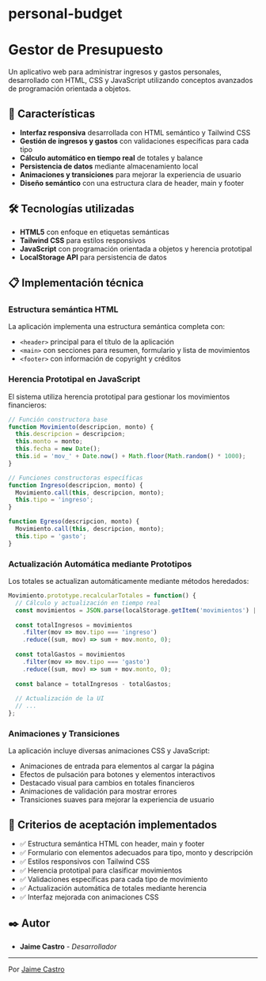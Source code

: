 # personal-budget

# Gestor de Presupuesto

Un aplicativo web para administrar ingresos y gastos personales, desarrollado con HTML, CSS y JavaScript utilizando conceptos avanzados de programación orientada a objetos.

## 🚀 Características

- **Interfaz responsiva** desarrollada con HTML semántico y Tailwind CSS
- **Gestión de ingresos y gastos** con validaciones específicas para cada tipo
- **Cálculo automático en tiempo real** de totales y balance
- **Persistencia de datos** mediante almacenamiento local
- **Animaciones y transiciones** para mejorar la experiencia de usuario
- **Diseño semántico** con una estructura clara de header, main y footer

## 🛠️ Tecnologías utilizadas

- **HTML5** con enfoque en etiquetas semánticas
- **Tailwind CSS** para estilos responsivos
- **JavaScript** con programación orientada a objetos y herencia prototipal
- **LocalStorage API** para persistencia de datos

## 📋 Implementación técnica

### Estructura semántica HTML

La aplicación implementa una estructura semántica completa con:
- `<header>` principal para el título de la aplicación
- `<main>` con secciones para resumen, formulario y lista de movimientos
- `<footer>` con información de copyright y créditos

### Herencia Prototipal en JavaScript

El sistema utiliza herencia prototipal para gestionar los movimientos financieros:

```javascript
// Función constructora base
function Movimiento(descripcion, monto) {
  this.descripcion = descripcion;
  this.monto = monto;
  this.fecha = new Date();
  this.id = 'mov_' + Date.now() + Math.floor(Math.random() * 1000);
}

// Funciones constructoras específicas
function Ingreso(descripcion, monto) {
  Movimiento.call(this, descripcion, monto);
  this.tipo = 'ingreso';
}

function Egreso(descripcion, monto) {
  Movimiento.call(this, descripcion, monto);
  this.tipo = 'gasto';
}
```

### Actualización Automática mediante Prototipos

Los totales se actualizan automáticamente mediante métodos heredados:

```javascript
Movimiento.prototype.recalcularTotales = function() {
  // Cálculo y actualización en tiempo real
  const movimientos = JSON.parse(localStorage.getItem('movimientos') || '[]');
  
  const totalIngresos = movimientos
    .filter(mov => mov.tipo === 'ingreso')
    .reduce((sum, mov) => sum + mov.monto, 0);
    
  const totalGastos = movimientos
    .filter(mov => mov.tipo === 'gasto')
    .reduce((sum, mov) => sum + mov.monto, 0);
  
  const balance = totalIngresos - totalGastos;
  
  // Actualización de la UI
  // ...
};
```

### Animaciones y Transiciones

La aplicación incluye diversas animaciones CSS y JavaScript:

- Animaciones de entrada para elementos al cargar la página
- Efectos de pulsación para botones y elementos interactivos
- Destacado visual para cambios en totales financieros
- Animaciones de validación para mostrar errores
- Transiciones suaves para mejorar la experiencia de usuario

## 🧪 Criterios de aceptación implementados

- ✅ Estructura semántica HTML con header, main y footer
- ✅ Formulario con elementos adecuados para tipo, monto y descripción
- ✅ Estilos responsivos con Tailwind CSS
- ✅ Herencia prototipal para clasificar movimientos
- ✅ Validaciones específicas para cada tipo de movimiento
- ✅ Actualización automática de totales mediante herencia
- ✅ Interfaz mejorada con animaciones CSS

## ✒️ Autor

* **Jaime Castro** - *Desarrollador*

---
Por [Jaime Castro](https://github.com/jobbjaime?tab=repositories)